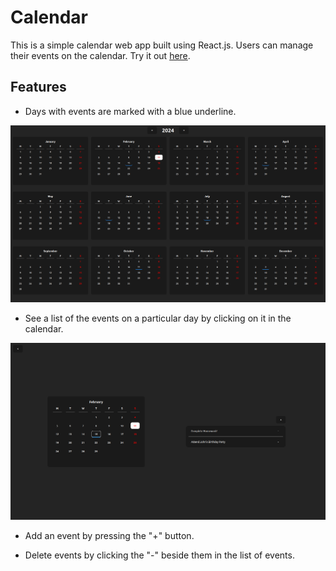 # Calendar

This is a simple calendar web app built using React.js. Users can manage their events on the calendar. Try it out [here]().

## Features

- Days with events are marked with a blue underline.

![calenar-view](screenshots/main-calendar.png)

- See a list of the events on a particular day by clicking on it in the calendar.

![event-list](screenshots/event-list.png)

- Add an event by pressing the "+" button.

- Delete events by clicking the "-" beside them in the list of events.